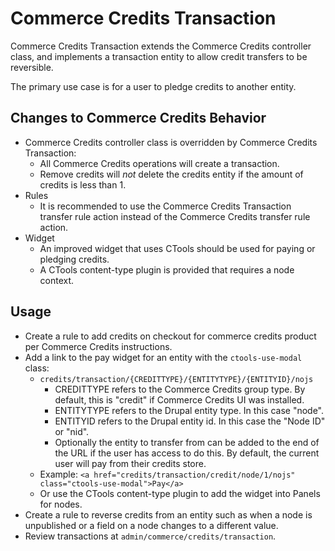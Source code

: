 # Commerce Credits Transaction

Commerce Credits Transaction extends the Commerce Credits controller class, and
implements a transaction entity to allow credit transfers to be reversible.

The primary use case is for a user to pledge credits to another entity.

## Changes to Commerce Credits Behavior

- Commerce Credits controller class is overridden by Commerce Credits Transaction:
   - All Commerce Credits operations will create a transaction.
   - Remove credits will *not* delete the credits entity if the amount of credits is less than 1.
- Rules
   - It is recommended to use the Commerce Credits Transaction transfer rule action instead of the Commerce Credits transfer rule action.
- Widget
   - An improved widget that uses CTools should be used for paying or pledging credits.
   - A CTools content-type plugin is provided that requires a node context.

## Usage

- Create a rule to add credits on checkout for commerce credits product per Commerce Credits instructions.
- Add a link to the pay widget for an entity with the `ctools-use-modal` class:
   - `credits/transaction/{CREDITTYPE}/{ENTITYTYPE}/{ENTITYID}/nojs`
     - CREDITTYPE refers to the Commerce Credits group type. By default, this is "credit" if Commerce Credits UI was installed.
     - ENTITYTYPE refers to the Drupal entity type. In this case "node".
     - ENTITYID refers to the Drupal entity id. In this case the "Node ID" or "nid".
     - Optionally the entity to transfer from can be added to the end of the URL if the user has access to do this. By default, the current user will pay from their credits store.
   - Example: `<a href="credits/transaction/credit/node/1/nojs" class="ctools-use-modal">Pay</a>`
   - Or use the CTools content-type plugin to add the widget into Panels for nodes.
- Create a rule to reverse credits from an entity such as when a node is unpublished or a field on a node changes to a different value.
- Review transactions at `admin/commerce/credits/transaction`.
